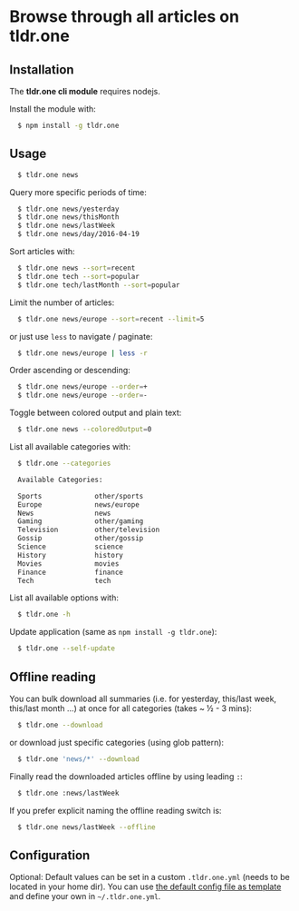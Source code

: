 # Browse through all articles on tldr.one

## Installation

The **tldr.one cli module** requires nodejs.

Install the module with:

```sh
  $ npm install -g tldr.one
```

## Usage

```sh
  $ tldr.one news
```

Query more specific periods of time:

```sh
  $ tldr.one news/yesterday
  $ tldr.one news/thisMonth
  $ tldr.one news/lastWeek
  $ tldr.one news/day/2016-04-19
```

Sort articles with:

```sh
  $ tldr.one news --sort=recent
  $ tldr.one tech --sort=popular
  $ tldr.one tech/lastMonth --sort=popular
```

Limit the number of articles:

```sh
  $ tldr.one news/europe --sort=recent --limit=5
```

or just use `less` to navigate / paginate:

```sh
  $ tldr.one news/europe | less -r
```

Order ascending or descending:

```sh
  $ tldr.one news/europe --order=+
  $ tldr.one news/europe --order=-
```

Toggle between colored output and plain text:

```sh
  $ tldr.one news --coloredOutput=0
```

List all available categories with:

```sh
  $ tldr.one --categories

  Available Categories:

  Sports             other/sports
  Europe             news/europe
  News               news
  Gaming             other/gaming
  Television         other/television
  Gossip             other/gossip
  Science            science
  History            history
  Movies             movies
  Finance            finance
  Tech               tech
```

List all available options with:

```sh
  $ tldr.one -h
```

Update application (same as `npm install -g tldr.one`):

```sh
  $ tldr.one --self-update
```

## Offline reading

You can bulk download all summaries (i.e. for yesterday, this/last week, this/last month …) at once for all categories (takes ~ ½ - 3 mins):

```sh
  $ tldr.one --download
```

or download just specific categories (using glob pattern):

```sh
  $ tldr.one 'news/*' --download
```

Finally read the downloaded articles offline by using leading `:`:

```sh
  $ tldr.one :news/lastWeek
```

If you prefer explicit naming the offline reading switch is:

```sh
  $ tldr.one news/lastWeek --offline
```

## Configuration

Optional: Default values can be set in a custom `.tldr.one.yml` (needs to be located in your home dir). You can  use [the default config file as template](https://github.com/pstaender/tldr.one-cli/blob/master/.tldr.one.yml) and define your own in `~/.tldr.one.yml`.
